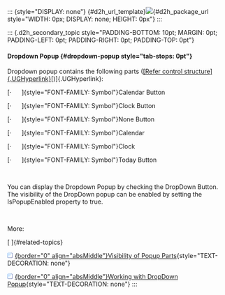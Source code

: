 ::: {style="DISPLAY: none"}
[](ms-xhelp:///?Id=d2h_url_template){#d2h_url_template}![](!package_url!){#d2h_package_url style="WIDTH: 0px; DISPLAY: none; HEIGHT: 0px"}
:::

::: {.d2h_secondary_topic style="PADDING-BOTTOM: 10pt; MARGIN: 0pt; PADDING-LEFT: 0pt; PADDING-RIGHT: 0pt; PADDING-TOP: 0pt"}
#### Dropdown Popup {#dropdown-popup style="tab-stops: 0pt"}

Dropdown popup contains the following parts ([[Refer control structure]{.UGHyperlink}](ms-xhelp:///?Id=e5e4a303-41f8-48d4-b03d-7dc28a40182c)[)]{.UGHyperlink}:

[·      ]{style="FONT-FAMILY: Symbol"}Calendar Button

[·      ]{style="FONT-FAMILY: Symbol"}Clock Button

[·      ]{style="FONT-FAMILY: Symbol"}None Button

[·      ]{style="FONT-FAMILY: Symbol"}Calendar

[·      ]{style="FONT-FAMILY: Symbol"}Clock

[·      ]{style="FONT-FAMILY: Symbol"}Today Button

 

You can display the Dropdown Popup by checking the DropDown Button. The visibility of the DropDown popup can be enabled by setting the IsPopupEnabled property to true.

 

More:

[ ]{#related-topics}

[![](button.gif){border="0" align="absMiddle"}Visibility of Popup Parts](ms-xhelp:///?Id=c016ebfe-c603-477a-ad92-91c456f01ca8){style="TEXT-DECORATION: none"}

[![](button.gif){border="0" align="absMiddle"}Working with DropDown Popup](ms-xhelp:///?Id=ca448da0-98e2-45b4-8f57-dcfdff87ad35){style="TEXT-DECORATION: none"}
:::

